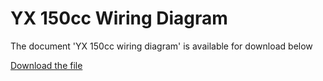 # YX 150cc Wiring Diagram

The document 'YX 150cc wiring diagram' is available for download below

[Download the file](../../../static/file/yx150ccwiring.pdf)
